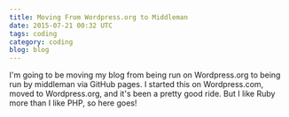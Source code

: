 ```yaml
---
title: Moving From Wordpress.org to Middleman
date: 2015-07-21 00:32 UTC
tags: coding
category: coding
blog: blog
---
```


I'm going to be moving my blog from being run on Wordpress.org to being run by middleman via GitHub pages. I started this on Wordpress.com, moved to Wordpress.org, and it's been a pretty good ride. But I like Ruby more than I like PHP, so here goes!
